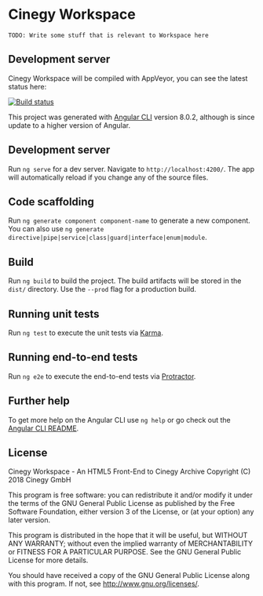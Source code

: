 # Cinegy Workspace

```
TODO: Write some stuff that is relevant to Workspace here
```

## Development server

Cinegy Workspace will be compiled with AppVeyor, you can see the latest status here: 

[![Build status](https://ci.appveyor.com/api/projects/status/ky0u024js8aex6wf/branch/master?svg=true)](https://ci.appveyor.com/project/cinegy/workspace/branch/master)

This project was generated with [Angular CLI](https://github.com/angular/angular-cli) version 8.0.2, although is since update to a higher version of Angular.

## Development server

Run `ng serve` for a dev server. Navigate to `http://localhost:4200/`. The app will automatically reload if you change any of the source files.

## Code scaffolding

Run `ng generate component component-name` to generate a new component. You can also use `ng generate directive|pipe|service|class|guard|interface|enum|module`.

## Build

Run `ng build` to build the project. The build artifacts will be stored in the `dist/` directory. Use the `--prod` flag for a production build.

## Running unit tests

Run `ng test` to execute the unit tests via [Karma](https://karma-runner.github.io).

## Running end-to-end tests

Run `ng e2e` to execute the end-to-end tests via [Protractor](http://www.protractortest.org/).

## Further help

To get more help on the Angular CLI use `ng help` or go check out the [Angular CLI README](https://github.com/angular/angular-cli/blob/master/README.md).

## License

Cinegy Workspace - An HTML5 Front-End to Cinegy Archive
Copyright (C) 2018  Cinegy GmbH

This program is free software: you can redistribute it and/or modify it under the terms of the GNU General Public License as published by the Free Software Foundation, either version 3 of the License, or (at your option) any later version.

This program is distributed in the hope that it will be useful, but WITHOUT ANY WARRANTY; without even the implied warranty of MERCHANTABILITY or FITNESS FOR A PARTICULAR PURPOSE.  See the GNU General Public License for more details.

You should have received a copy of the GNU General Public License along with this program.  If not, see <http://www.gnu.org/licenses/>.
